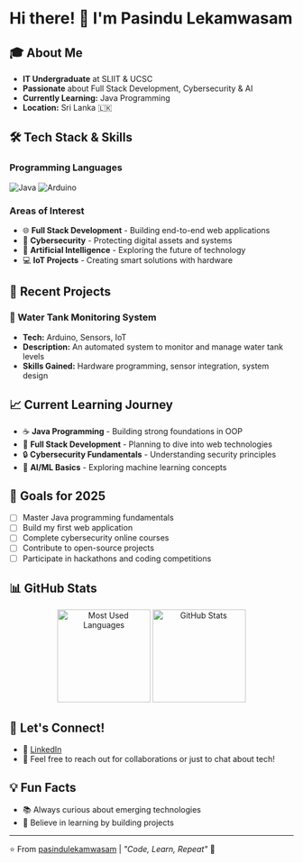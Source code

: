 # Hi there! 👋 I'm Pasindu Lekamwasam

## 🎓 About Me
- **IT Undergraduate** at SLIIT & UCSC 
- **Passionate** about Full Stack Development, Cybersecurity & AI
- **Currently Learning:** Java Programming
- **Location:** Sri Lanka 🇱🇰

## 🛠️ Tech Stack & Skills
### Programming Languages
![Java](https://img.shields.io/badge/Java-ED8B00?style=for-the-badge&logo=java&logoColor=white)
![Arduino](https://img.shields.io/badge/Arduino-00979D?style=for-the-badge&logo=Arduino&logoColor=white)

### Areas of Interest
- 🌐 **Full Stack Development** - Building end-to-end web applications
- 🔐 **Cybersecurity** - Protecting digital assets and systems
- 🤖 **Artificial Intelligence** - Exploring the future of technology
- 💻 **IoT Projects** - Creating smart solutions with hardware

## 🚀 Recent Projects
### 🚰 Water Tank Monitoring System
- **Tech:** Arduino, Sensors, IoT
- **Description:** An automated system to monitor and manage water tank levels
- **Skills Gained:** Hardware programming, sensor integration, system design

## 📈 Current Learning Journey
- ☕ **Java Programming** - Building strong foundations in OOP
- 🌱 **Full Stack Development** - Planning to dive into web technologies
- 🔒 **Cybersecurity Fundamentals** - Understanding security principles
- 🧠 **AI/ML Basics** - Exploring machine learning concepts

## 🎯 Goals for 2025
- [ ] Master Java programming fundamentals
- [ ] Build my first web application
- [ ] Complete cybersecurity online courses
- [ ] Contribute to open-source projects
- [ ] Participate in hackathons and coding competitions

## 📊 GitHub Stats
<div align="center">
  <img src="https://github-readme-stats.vercel.app/api/top-langs/?username=pasindumadhusara&layout=compact&theme=radical&hide_border=true" alt="Most Used Languages" height="165">
  <img src="https://github-readme-stats.vercel.app/api?username=pasindumadhusara&show_icons=true&theme=radical&hide_border=true" alt="GitHub Stats" height="165">
</div>

## 🤝 Let's Connect!
- 💼 [LinkedIn](https://www.linkedin.com/in/pasindulekamwasam/)
- 📧 Feel free to reach out for collaborations or just to chat about tech!

## 💡 Fun Facts
- 📚 Always curious about emerging technologies
- 🌟 Believe in learning by building projects

---
⭐️ From [pasindulekamwasam](https://github.com/pasindulekamwasam) | *"Code, Learn, Repeat"* 🚀
